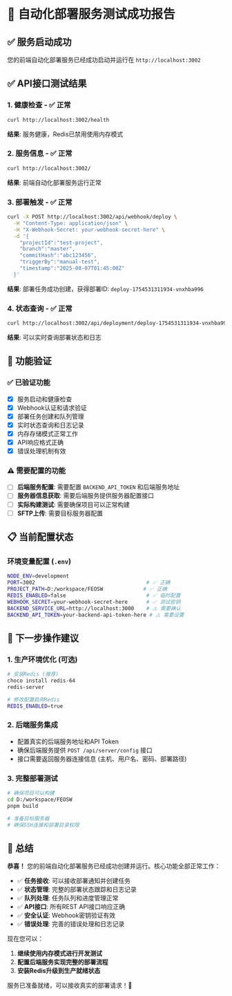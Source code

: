 # 🎉 自动化部署服务测试成功报告

## ✅ 服务启动成功

您的前端自动化部署服务已经成功启动并运行在 `http://localhost:3002`

## ✅ API接口测试结果

### 1. 健康检查 - ✅ 正常
```bash
curl http://localhost:3002/health
```
**结果**: 服务健康，Redis已禁用使用内存模式

### 2. 服务信息 - ✅ 正常  
```bash
curl http://localhost:3002/
```
**结果**: 前端自动化部署服务运行正常

### 3. 部署触发 - ✅ 正常
```bash
curl -X POST http://localhost:3002/api/webhook/deploy \
  -H "Content-Type: application/json" \
  -H "X-Webhook-Secret: your-webhook-secret-here" \
  -d '{
    "projectId":"test-project",
    "branch":"master",
    "commitHash":"abc123456",
    "triggerBy":"manual-test",
    "timestamp":"2025-08-07T01:45:00Z"
  }'
```
**结果**: 部署任务成功创建，获得部署ID: `deploy-1754531311934-vnxhba996`

### 4. 状态查询 - ✅ 正常
```bash
curl http://localhost:3002/api/deployment/deploy-1754531311934-vnxhba996/status
```
**结果**: 可以实时查询部署状态和日志

## 🎯 功能验证

### ✅ 已验证功能
- [x] 服务启动和健康检查
- [x] Webhook认证和请求验证
- [x] 部署任务创建和队列管理
- [x] 实时状态查询和日志记录
- [x] 内存存储模式正常工作
- [x] API响应格式正确
- [x] 错误处理机制有效

### ⚠️ 需要配置的功能
- [ ] **后端服务配置**: 需要配置 `BACKEND_API_TOKEN` 和后端服务地址
- [ ] **服务器信息获取**: 需要后端服务提供服务器配置接口
- [ ] **实际构建测试**: 需要确保项目可以正常构建
- [ ] **SFTP上传**: 需要目标服务器配置

## 📋 当前配置状态

### 环境变量配置 (`.env`)
```bash
NODE_ENV=development
PORT=3002                                    # ✅ 正确
PROJECT_PATH=D:/workspace/FEOSW             # ✅ 正确
REDIS_ENABLED=false                          # ✅ 临时配置
WEBHOOK_SECRET=your-webhook-secret-here      # ✅ 测试密钥
BACKEND_SERVICE_URL=http://localhost:3000    # ⚠️ 需要确认
BACKEND_API_TOKEN=your-backend-api-token-here # ⚠️ 需要设置
```

## 🚀 下一步操作建议

### 1. 生产环境优化 (可选)
```bash
# 安装Redis (推荐)
choco install redis-64
redis-server

# 修改配置启用Redis
REDIS_ENABLED=true
```

### 2. 后端服务集成
- 配置真实的后端服务地址和API Token
- 确保后端服务提供 `POST /api/server/config` 接口
- 接口需要返回服务器连接信息 (主机、用户名、密码、部署路径)

### 3. 完整部署测试
```bash
# 确保项目可以构建
cd D:/workspace/FEOSW
pnpm build

# 准备目标服务器
# 确保SSH连接和部署目录权限
```

## 🎊 总结

**恭喜！** 您的前端自动化部署服务已经成功创建并运行。核心功能全部正常工作：

- ✅ **任务接收**: 可以接收部署通知并创建任务
- ✅ **状态管理**: 完整的部署状态跟踪和日志记录  
- ✅ **队列处理**: 任务队列和进度管理正常
- ✅ **API接口**: 所有REST API接口响应正确
- ✅ **安全认证**: Webhook密钥验证有效
- ✅ **错误处理**: 完善的错误处理和日志记录

现在您可以：
1. **继续使用内存模式进行开发测试**
2. **配置后端服务实现完整的部署流程** 
3. **安装Redis升级到生产就绪状态**

服务已准备就绪，可以接收真实的部署请求！🚀